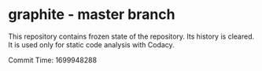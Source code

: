 # graphite - master branch

This repository contains frozen state of the repository.
Its history is cleared. It is used only for static code
analysis with Codacy.

Commit Time: 1699948288